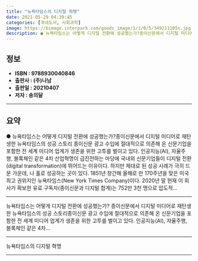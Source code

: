 ```yaml
---
title: "뉴욕타임스의 디지털 혁명"
date: 2021-05-29 04:39:45
categories: [국내도서, 사회과학]
image: https://bimage.interpark.com/goods_image/1/1/0/5/349211105s.jpg
description: ● 뉴욕타임스는 어떻게 디지털 전환에 성공했는가?종이신문에서 디지털 미디어로 재탄생한 뉴욕타임스의 성공 스토리 종이신문 광고 수입에 절대적으로 의존해 온 신문기업을 포함한 전 세계 미디어 업계가 생존을 위한 고투를 벌이고 있다. 인공지능(AI), 자율주행, 블록체인 같은 4차 산업혁명
---
```


## **정보**

- **ISBN : 9788930040846**
- **출판사 : (주)나남**
- **출판일 : 20210407**
- **저자 : 송의달**

------



## **요약**

●  뉴욕타임스는 어떻게 디지털 전환에 성공했는가?종이신문에서 디지털 미디어로 재탄생한 뉴욕타임스의 성공 스토리 종이신문 광고 수입에 절대적으로 의존해 온 신문기업을 포함한 전 세계 미디어 업계가 생존을 위한 고투를 벌이고 있다. 인공지능(AI), 자율주행, 블록체인 같은 4차 산업혁명이 급진전하는 마당에 국내외 신문기업들이 디지털 전환(digital transformation)에 뛰어드는 이유이다. 하지만 제대로 된 성공 사례가 극히 드문 가운데, 나 홀로 성공하는 곳이 있다. 1851년 창간해 올해로 만 170주년을 맞은 미국 최고 권위지인 뉴욕타임스(New York Times Company)이다. 2020년 말 현재 이 회사가 확보한 유료 구독자(종이신문과 디지털 합계)는 752만 3천 명으로 압도적...

------

뉴욕타임스는 어떻게 디지털 전환에 성공했는가?
종이신문에서 디지털 미디어로 재탄생한 뉴욕타임스의 성공 스토리종이신문 광고 수입에 절대적으로 의존해 온 신문기업을 포함한 전 세계 미디어 업계가 생존을 위한 고투를 벌이고 있다. 인공지능(AI), 자율주행, 블록체인 같은 4차... 

------


뉴욕타임스의 디지털 혁명 

------


